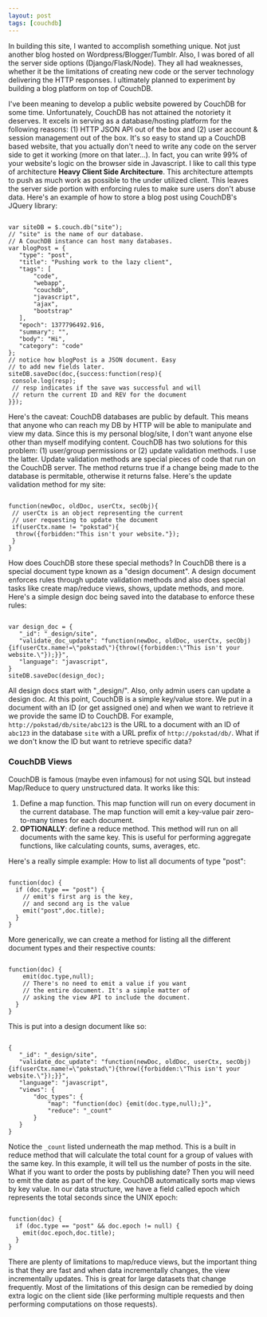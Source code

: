 ```yaml
---
layout: post
tags: [couchdb]
---
```

In building this site, I wanted to accomplish something unique. Not just another blog hosted on Wordpress/Blogger/Tumblr. Also, I was bored of all the server side options (Django/Flask/Node). They all had weaknesses, whether it be the limitations of creating new code or the server technology delivering the HTTP responses. I ultimately planned to experiment by building a blog platform on top of CouchDB.

I've been meaning to develop a public website powered by CouchDB for some time. Unfortunately, CouchDB has not attained the notoriety it deserves. It excels in serving as a database/hosting platform for the following reasons: (1) HTTP JSON API out of the box and (2) user account & session management out of the box.
It's so easy to stand up a CouchDB based website, that you actually don't need to write any code on the server side to get it working (more on that later...). In fact, you can write 99% of your website's logic on the browser side in Javascript. I like to call this type of architecture <strong>Heavy Client Side Architecture</strong>. This architecture attempts to push as much work as possible to the under utilized client. This leaves the server side portion with enforcing rules to make sure users don't abuse data.
Here's an example of how to store a blog post using CouchDB's JQuery library:

<pre><code>
var siteDB = $.couch.db("site");
// "site" is the name of our database.
// A CouchDB instance can host many databases.
var blogPost = {
   "type": "post",
   "title": "Pushing work to the lazy client",
   "tags": [
       "code",
       "webapp",
       "couchdb",
       "javascript",
       "ajax",
       "bootstrap"
   ],
   "epoch": 1377796492.916,
   "summary": "",
   "body": "Hi",
   "category": "code"
};
// notice how blogPost is a JSON document. Easy
// to add new fields later.
siteDB.saveDoc(doc,{success:function(resp){
 console.log(resp);
 // resp indicates if the save was successful and will
 // return the current ID and REV for the document
}});
</code></pre>

Here's the caveat: CouchDB databases are public by default. This means that anyone who can reach my DB by HTTP will be able to manipulate and view my data. Since this is my personal blog/site, I don't want anyone else other than myself modifying content. CouchDB has two solutions for this problem: (1) user/group permissions or (2) update validation methods. I use the latter.
Update validation methods are special pieces of code that run on the CouchDB server. The method returns true if a change being made to the database is permitable, otherwise it returns false. Here's the update validation method for my site:

<pre><code>
function(newDoc, oldDoc, userCtx, secObj){
 // userCtx is an object representing the current
 // user requesting to update the document
 if(userCtx.name != "pokstad"){
  throw({forbidden:"This isn't your website."});
 }
}
</code></pre>

How does CouchDB store these special methods? In CouchDB there is a special document type known as a "design document". A design document enforces rules through update validation methods and also does special tasks like create map/reduce views, shows, update methods, and more. Here's a simple design doc being saved into the database to enforce these rules:

<pre><code>
var design_doc = {
   "_id": "_design/site",
   "validate_doc_update": "function(newDoc, oldDoc, userCtx, secObj){if(userCtx.name!=\"pokstad\"){throw({forbidden:\"This isn't your website.\"});}}",
   "language": "javascript",
}
siteDB.saveDoc(design_doc);
</code></pre>

All design docs start with "_design/". Also, only admin users can update a design doc.
At this point, CouchDB is a simple key/value store. We put in a document with an ID (or get assigned one) and when we want to retrieve it we provide the same ID to CouchDB. For example, <code>http://pokstad/db/site/abc123</code> is the URL to a document with an ID of <code>abc123</code> in the database <code>site</code> with a URL prefix of <code>http://pokstad/db/</code>. What if we don't know the ID but want to retrieve specific data?

<h3>CouchDB Views</h3>

CouchDB is famous (maybe even infamous) for not using SQL but instead Map/Reduce to query unstructured data. It works like this:

1. Define a map function. This map function will run on every document in the current database. The map function will emit a key-value pair zero-to-many times for each document.
1. **OPTIONALLY**: define a reduce method. This method will run on all documents with the same key. This is useful for performing aggregate functions, like calculating counts, sums, averages, etc.

Here's a really simple example: How to list all documents of type "post":

<pre><code>
function(doc) {
  if (doc.type == "post") {
    // emit's first arg is the key,
    // and second arg is the value
    emit("post",doc.title);
  }
}
</code></pre>

More generically, we can create a method for listing all the different document types and their respective counts:

<pre><code>
function(doc) {
    emit(doc.type,null);
    // There's no need to emit a value if you want
    // the entire document. It's a simple matter of
    // asking the view API to include the document.
  }
}
</code></pre>

This is put into a design document like so:

<pre><code>
{
   "_id": "_design/site",
   "validate_doc_update": "function(newDoc, oldDoc, userCtx, secObj){if(userCtx.name!=\"pokstad\"){throw({forbidden:\"This isn't your website.\"});}}",
   "language": "javascript",
   "views": {
       "doc_types": {
           "map": "function(doc) {emit(doc.type,null);}",
           "reduce": "_count"
       }
   }
}
</code></pre>

Notice the <code>_count</code> listed underneath the map method. This is a built in reduce method that will calculate the total count for a group of values with the same key. In this example, it will tell us the number of posts in the site.
What if you want to order the posts by publishing date? Then you will need to emit the date as part of the key. CouchDB automatically sorts map views by key value. In our data structure, we have a field called epoch which represents the total seconds since the UNIX epoch:
<pre><code>
function(doc) {
  if (doc.type == "post" && doc.epoch != null) {
    emit(doc.epoch,doc.title);
  }
}
</code></pre>

There are plenty of limitations to map/reduce views, but the important thing is that they are fast and when data incrementally changes, the view incrementally updates. This is great for large datasets that change frequently. Most of the limitations of this design can be remedied by doing extra logic on the client side (like performing multiple requests and then performing computations on those requests).